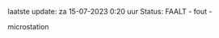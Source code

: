 laatste update: 
za 15-07-2023  0:20   uur 
Status: FAALT - fout - 
<div class="service R">microstation</div>